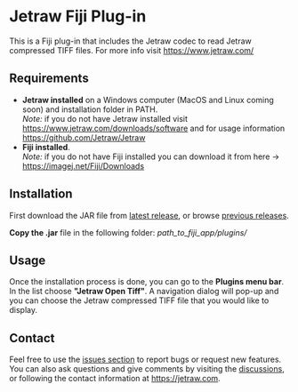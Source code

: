 # Jetraw Fiji Plug-in 
This is a Fiji plug-in that includes the Jetraw codec to read Jetraw compressed TIFF files. For more info visit
https://www.jetraw.com/

## Requirements
- **Jetraw installed** on a Windows computer (MacOS and Linux coming soon) and installation folder in PATH.<br/>
*Note:* if you do not have Jetraw installed visit https://www.jetraw.com/downloads/software and for usage information https://github.com/Jetraw/Jetraw
- **Fiji installed**.<br/>
*Note:* if you do not have Fiji installed you can download it from here -> https://imagej.net/Fiji/Downloads

## Installation
First download the JAR file from [latest release](https://github.com/Jetraw/Fiji/releases/download/21.02.18.1/Jetraw_plugin-21.02.18.1.jar), or browse [previous releases](https://github.com/Jetraw/Fiji/releases). 

**Copy the .jar** file in the following folder:
*path_to_fiji_app/plugins/*

## Usage
Once the installation process is done, you can go to the **Plugins menu bar**. In the list choose **"Jetraw Open Tiff"**. 
A navigation dialog will pop-up and you can choose the Jetraw compressed TIFF file that you would like to display. 

## Contact
Feel free to use the [issues section](https://github.com/Jetraw/Fiji/issues) to report bugs or request new features. You can also ask questions and give comments by visiting the [discussions](https://github.com/Jetraw/Fiji/discussions), or following the contact information at https://jetraw.com.
